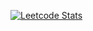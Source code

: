 [![Leetcode Stats](https://leetcard.jacoblin.cool/Dropps?theme=dark&font=Poppins)](https://leetcode.com/dropps07)

